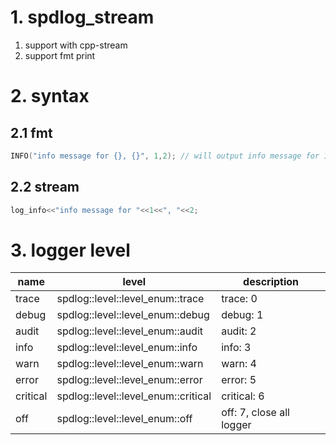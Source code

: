 # 1. spdlog_stream
1. support with cpp-stream
2. support fmt print

# 2. syntax 
## 2.1 fmt
```cpp
INFO("info message for {}, {}", 1,2); // will output info message for 1, 2
```

## 2.2 stream

```cpp
log_info<<"info message for "<<1<<", "<<2;
```

# 3. logger level

name|level|description
----|-----|-----------
trace|spdlog::level::level_enum::trace|trace: 0
debug|spdlog::level::level_enum::debug|debug: 1
audit|spdlog::level::level_enum::audit|audit: 2
info|spdlog::level::level_enum::info|info: 3
warn|spdlog::level::level_enum::warn|warn: 4
error|spdlog::level::level_enum::error|error: 5
critical|spdlog::level::level_enum::critical|critical: 6
off|spdlog::level::level_enum::off|off: 7, close all logger

